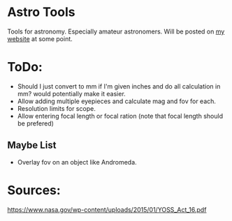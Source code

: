 # Astro Tools

Tools for astronomy. Especially amateur astronomers. Will be posted on [my website](jakemeinershagen.com/astronomy) at some point.


# ToDo:
- Should I just convert to mm if I'm given inches and do all calculation in mm? would potentially make it easier.
- Allow adding multiple eyepieces and calculate mag and fov for each.
- Resolution limits for scope.
- Allow entering focal length or focal ration (note that focal length should be prefered)

## Maybe List
- Overlay fov on an object like Andromeda.

# Sources:
https://www.nasa.gov/wp-content/uploads/2015/01/YOSS_Act_16.pdf